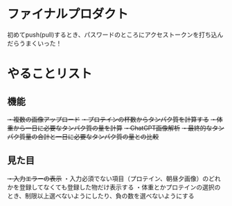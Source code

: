 # ファイナルプロダクト
初めてpush(pull)するとき、パスワードのところにアクセストークンを打ち込んだらうまくいった！

# やることリスト
## 機能
~~・複数の画像アップロード~~
~~・プロテインの杯数からタンパク質を計算する~~
~~・体重から一日に必要なタンパク質の量を計算~~
~~・ChatGPT画像解析~~
~~・最終的なタンパク質量の合計と一日に必要なタンパク質の量との比較~~

## 見た目
~~・入力エラーの表示~~
・入力必須でない項目（プロテイン、朝昼夕画像）のどれかを登録してなくても登録した物だけ表示する
・体重とかプロテインの選択のとき、制限以上選べないようにしたり、負の数を選べないようにする
